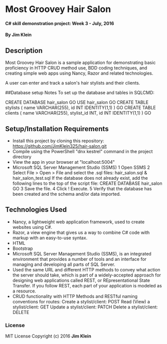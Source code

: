 # Most Groovey Hair Salon

#### C# skill demonstration project:  Week 3 - July, 2016

#### By Jim Klein

## Description

Most Groovey Hair Salon is a sample application for demonstrating basic proficiency in HTTP CRUD method use, BDD coding techniques, and creating simple web apps using Nancy, Razor and related technologies.

A user can enter and track a salon's hair stylists and their clients.

##Database setup Notes
To set up the database and tables in SQLCMD:

CREATE DATABASE hair_salon
GO
USE hair_salon
GO
CREATE TABLE stylists
(
	name VARCHAR(255),
	id INT IDENTITY(1,1)
	)
GO
CREATE TABLE clients
(
	name VARCHAR(255),
	stylist_id INT,
	id INT IDENTITY(1,1)
	)
GO

## Setup/Installation Requirements
* Install this project by cloning this repository:
    https://github.com/JimKlein325/hair-salon.git
* Compile using the PowerShell "dnx kestrel" command in the project directory
* View the app in your browser at "localhost:5004"
* Microsoft SQL Server Management Studio (SSMS)
    1 Open SSMS
    2 Select File > Open > File and select the .sql files: hair_salon.sql & hair_salon_test.sql
        If the database does not already exist, add the following lines to the top of the script file:
        CREATE DATABASE hair_salon
        GO
    3 Save the file.
    4 Click ! Execute.
    5 Verify that the database has been created and the schema and/or data imported.

## Technologies Used
* Nancy, a lightweight web application framework, used to create websites using C#.
* Razor, a view engine that gives us a way to combine C# code with markup with an easy-to-use syntax.
* HTML
* Bootstrap
* Microsoft SQL Server Management Studio (SSMS), is an integrated environment that provides a number of tools and an interface for managing and developing all parts of SQL Server.
* Used the same URL and different HTTP methods to convey what action the server should take, which is part of a widely-accepted approach for designing web applications called REST, or REpresentational State Transfer. If you follow REST, each part of your application is modeled as a resource.
* CRUD functionality with HTTP Methods and RESTful naming conventions for routes:
      Create a stylist/client: POST
      Read (View) a stylist/client: GET
      Update a stylist/client: PATCH
      Delete a stylist/client: DELETE



### License
MIT License  Copyright (c) 2016 **Jim Klein**
